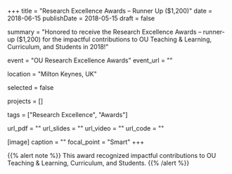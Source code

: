 +++
title = "Research Excellence Awards – Runner Up ($1,200)"
date = 2018-06-15
publishDate = 2018-05-15
draft = false

summary = "Honored to receive the Research Excellence Awards – runner-up ($1,200) for the impactful contributions to OU Teaching & Learning, Curriculum, and Students in 2018!"

event = "OU Research Excellence Awards"
event_url = ""

location = "Milton Keynes, UK"

selected = false

projects = []

tags = ["Research Excellence", "Awards"]

url_pdf = ""
url_slides = ""
url_video = ""
url_code = ""

[image]
  caption = ""
  focal_point = "Smart"
+++

{{% alert note %}}
This award recognized impactful contributions to OU Teaching & Learning, Curriculum, and Students.
{{% /alert %}}
